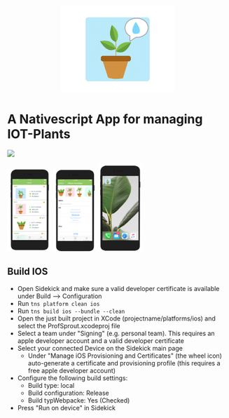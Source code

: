 <p align="center">
  <img height="200" src="img/logo.png">
</p>

# A Nativescript App for managing IOT-Plants 
<p float="middle">
  <img src="img/device.png" width="600" />
</p>

<p float="middle">
  <img src="img/screen1.png" width="100" />
  <img src="img/screen2.png" width="100" />
  <img src="img/screen3.png" width="100" />
</p>

## Build IOS
- Open Sidekick and make sure a valid developer certificate is available under Build --> Configuration
- Run `tns platform clean ios`
- Run `tns build ios --bundle --clean`
- Open the just built project in XCode (projectname/platforms/ios) and select the ProfSprout.xcodeproj file
- Select a team under "Signing" (e.g. personal team). This requires an apple developer account and a valid developer certificate
- Select your connected Device on the Sidekick main page
    - Under "Manage iOS Provisioning and Certificates" (the wheel icon) auto-generate a certificate and provisioning profile (this requires a free apple developer account)
- Configure the following build settings:
    - Build type: local
    - Build configuration: Release
    - Build typWebpacke: Yes (Checked)
- Press "Run on device" in Sidekick
 
